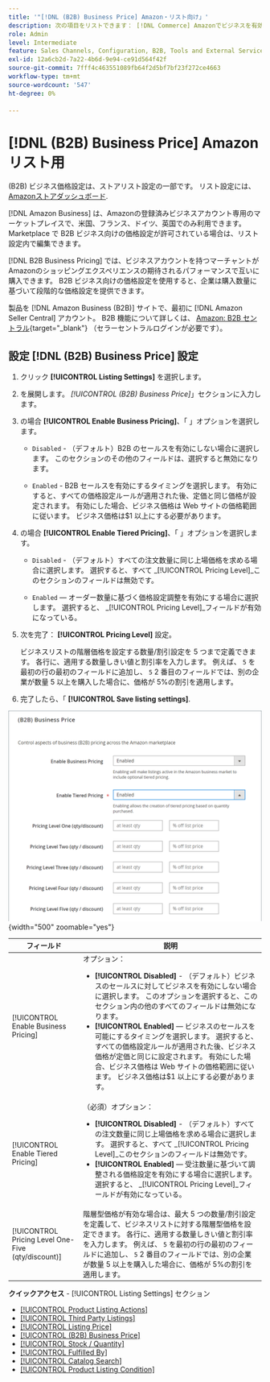 ```yaml
---
title: '"[!DNL (B2B) Business Price] Amazon・リスト向け」'
description: 次の項目をリストできます： [!DNL Commerce] Amazonでビジネスを有効にして、Amazonビジネス (B2B) サイトに製品を保存する [!DNL Seller Central] アカウント。
role: Admin
level: Intermediate
feature: Sales Channels, Configuration, B2B, Tools and External Services, Merchandising, Integration
exl-id: 12a6cb2d-7a22-4b6d-9e94-ce91d564f42f
source-git-commit: 7fff4c463551089fb64f2d5bf7bf23f272ce4663
workflow-type: tm+mt
source-wordcount: '547'
ht-degree: 0%

---
```


# [!DNL (B2B) Business Price] Amazonリスト用

(B2B) ビジネス価格設定は、ストアリスト設定の一部です。 リスト設定には、 [Amazonストアダッシュボード](./amazon-store-dashboard.md).

[!DNL Amazon Business] は、Amazonの登録済みビジネスアカウント専用のマーケットプレイスで、米国、フランス、ドイツ、英国でのみ利用できます。 Marketplace で B2B ビジネス向けの価格設定が許可されている場合は、リスト設定内で編集できます。

[!DNL B2B Business Pricing] では、ビジネスアカウントを持つマーチャントがAmazonのショッピングエクスペリエンスの期待されるパフォーマンスで互いに購入できます。 B2B ビジネス向けの価格設定を使用すると、企業は購入数量に基づいて段階的な価格設定を提供できます。

製品を [!DNL Amazon Business (B2B)] サイトで、最初に [!DNL Amazon Seller Central] アカウント。 B2B 機能について詳しくは、 [Amazon: B2B セントラル](https://sellercentral.amazon.com/gp/help/G202161480/){target="_blank"} （セラーセントラルログインが必要です）。

## 設定 [!DNL (B2B) Business Price] 設定

1. クリック **[!UICONTROL Listing Settings]** を選択します。

1. を展開します。 _[!UICONTROL (B2B) Business Price]_」セクションに入力します。

1. の場合 **[!UICONTROL Enable Business Pricing]**、「 」オプションを選択します。

   - `Disabled` - （デフォルト）B2B のセールスを有効にしない場合に選択します。 このセクションのその他のフィールドは、選択すると無効になります。

   - `Enabled` - B2B セールスを有効にするタイミングを選択します。 有効にすると、すべての価格設定ルールが適用された後、定価と同じ価格が設定されます。 有効にした場合、ビジネス価格は Web サイトの価格範囲に従います。 ビジネス価格は$1 以上にする必要があります。

1. の場合 **[!UICONTROL Enable Tiered Pricing]**、「 」オプションを選択します。

   - `Disabled` - （デフォルト）すべての注文数量に同じ上場価格を求める場合に選択します。 選択すると、すべて _[!UICONTROL Pricing Level]_このセクションのフィールドは無効です。

   - `Enabled`  — オーダー数量に基づく価格設定調整を有効にする場合に選択します。 選択すると、 _[!UICONTROL Pricing Level]_フィールドが有効になっている。

1. 次を完了： **[!UICONTROL Pricing Level]** 設定。

   ビジネスリストの階層価格を設定する数量/割引設定を 5 つまで定義できます。 各行に、適用する数量しきい値と割引率を入力します。 例えば、 `5` を最初の行の最初のフィールドに追加し、 `5` 2 番目のフィールドでは、別の企業が数量 5 以上を購入した場合に、価格が 5%の割引を適用します。

1. 完了したら、「 **[!UICONTROL Save listing settings]**.

![Amazon Business Pricing (B2B)](assets/amazon-business-pricing.png){width="500" zoomable="yes"}

| フィールド | 説明 |
|----------------------------------------------------|------------------------------------------------------------------------------------------------------------------------------------------------------------------------------------------------------------------------------------------------------------------------------------------------------------------------------------------------------------------------------------------------------------------------------------------------------------------------------------------------------------------------|
| [!UICONTROL Enable Business Pricing] | オプション： <ul><li>**[!UICONTROL Disabled]** - （デフォルト）ビジネスのセールスに対してビジネスを有効にしない場合に選択します。 このオプションを選択すると、このセクション内の他のすべてのフィールドは無効になります。</li><li>**[!UICONTROL Enabled]**  — ビジネスのセールスを可能にするタイミングを選択します。 選択すると、すべての価格設定ルールが適用された後、ビジネス価格が定価と同じに設定されます。 有効にした場合、ビジネス価格は Web サイトの価格範囲に従います。 ビジネス価格は$1 以上にする必要があります。</li></ul> |
| [!UICONTROL Enable Tiered Pricing] | （必須）オプション： <ul><li>**[!UICONTROL Disabled]** - （デフォルト）すべての注文数量に同じ上場価格を求める場合に選択します。 選択すると、すべて _[!UICONTROL Pricing Level]_このセクションのフィールドは無効です。</li><li>**[!UICONTROL Enabled]**  — 受注数量に基づいて調整される価格設定を有効にする場合に選択します。 選択すると、 _[!UICONTROL Pricing Level]_フィールドが有効になっている。</li></ul> |
| [!UICONTROL Pricing Level One-Five (qty/discount)] | 階層型価格が有効な場合は、最大 5 つの数量/割引設定を定義して、ビジネスリストに対する階層型価格を設定できます。 各行に、適用する数量しきい値と割引率を入力します。 例えば、 `5` を最初の行の最初のフィールドに追加し、 `5` 2 番目のフィールドでは、別の企業が数量 5 以上を購入した場合に、価格が 5%の割引を適用します。 |

**クイックアクセス** - [!UICONTROL Listing Settings] セクション

- [[!UICONTROL Product Listing Actions]](./product-listing-actions.md)
- [[!UICONTROL Third Party Listings]](./third-party-listing-settings.md)
- [[!UICONTROL Listing Price]](./listing-price.md)
- [[!UICONTROL (B2B) Business Price]](./business-pricing.md)
- [[!UICONTROL Stock / Quantity]](./stock-quantity.md)
- [[!UICONTROL Fulfilled By]](./fulfilled-by.md)
- [[!UICONTROL Catalog Search]](./catalog-search.md)
- [[!UICONTROL Product Listing Condition]](./product-listing-condition.md)

